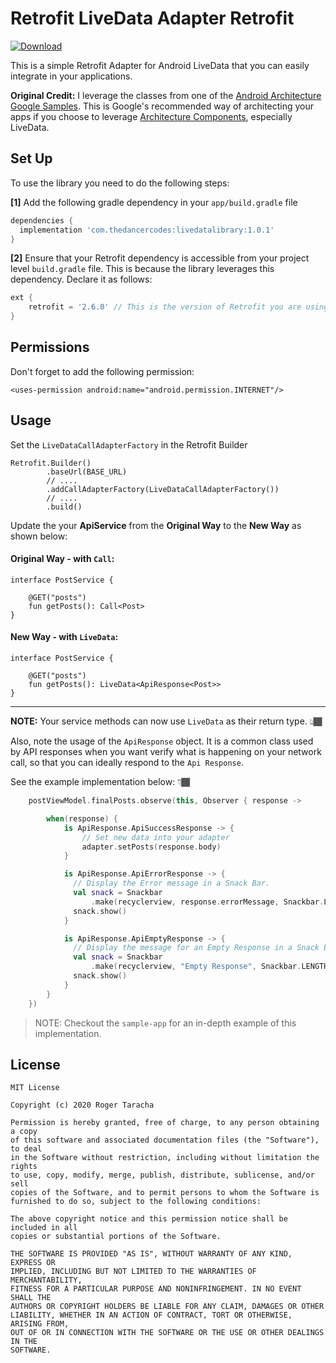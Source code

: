 # Retrofit LiveData Adapter Retrofit

[ ![Download](https://api.bintray.com/packages/taracha/live-data/RetrofitLiveDataCallAdapter/images/download.svg?version=1.0.0) ](https://bintray.com/taracha/live-data/RetrofitLiveDataCallAdapter/1.0.0/link)

This is a simple Retrofit Adapter for Android LiveData that you can easily integrate in your applications.

**Original Credit:** I leverage the classes from one of the [Android Architecture Google Samples](https://github.com/googlesamples/android-architecture-components/tree/master/GithubBrowserSample).
This is Google's recommended way of architecting your apps if you choose to leverage [Architecture Components](https://developer.android.com/topic/libraries/architecture), especially LiveData.

## Set Up
To use the library you need to do the following steps:

**[1]** Add the following gradle dependency in your `app/build.gradle` file

```gradle
dependencies {
  implementation 'com.thedancercodes:livedatalibrary:1.0.1'
}
```

**[2]** Ensure that your Retrofit dependency is accessible from your project level `build.gradle` file. This is because the library leverages this dependency. Declare it as follows:
```gradle
ext {
    retrofit = '2.6.0' // This is the version of Retrofit you are using in your project.
}
```

## Permissions
Don't forget to add the following permission:

```
<uses-permission android:name="android.permission.INTERNET"/>
```

## Usage
Set the `LiveDataCallAdapterFactory` in the Retrofit Builder

```
Retrofit.Builder()
        .baseUrl(BASE_URL)
        // ....
        .addCallAdapterFactory(LiveDataCallAdapterFactory())
        // ....
        .build()
```

Update the your **ApiService** from the **Original Way** to the **New Way** as shown below:
#### Original Way - with `Call`:

```
interface PostService {

    @GET("posts")
    fun getPosts(): Call<Post>
}
```

#### New Way - with `LiveData`:

```
interface PostService {

    @GET("posts")
    fun getPosts(): LiveData<ApiResponse<Post>>
}
```

---
**NOTE:** Your service methods can now use `LiveData` as their return type. 👆🏾

Also, note the usage of the `ApiResponse` object.
It is a common class used by API responses when you want verify what is happening on your network call, so that you can ideally respond to the `Api Response`.

See the example implementation below: 👇🏾


```kotlin
    postViewModel.finalPosts.observe(this, Observer { response ->

        when(response) {
            is ApiResponse.ApiSuccessResponse -> {
                // Set new data into your adapter
                adapter.setPosts(response.body)
            }

            is ApiResponse.ApiErrorResponse -> {
              // Display the Error message in a Snack Bar.
              val snack = Snackbar
                  .make(recyclerview, response.errorMessage, Snackbar.LENGTH_LONG)
              snack.show()
            }

            is ApiResponse.ApiEmptyResponse -> {
              // Display the message for an Empty Response in a Snack Bar.
              val snack = Snackbar
                  .make(recyclerview, "Empty Response", Snackbar.LENGTH_LONG)
              snack.show()
            }
        }
    })
```

>NOTE: Checkout the `sample-app` for an in-depth example of this implementation.

## License
```text
MIT License

Copyright (c) 2020 Roger Taracha

Permission is hereby granted, free of charge, to any person obtaining a copy
of this software and associated documentation files (the "Software"), to deal
in the Software without restriction, including without limitation the rights
to use, copy, modify, merge, publish, distribute, sublicense, and/or sell
copies of the Software, and to permit persons to whom the Software is
furnished to do so, subject to the following conditions:

The above copyright notice and this permission notice shall be included in all
copies or substantial portions of the Software.

THE SOFTWARE IS PROVIDED "AS IS", WITHOUT WARRANTY OF ANY KIND, EXPRESS OR
IMPLIED, INCLUDING BUT NOT LIMITED TO THE WARRANTIES OF MERCHANTABILITY,
FITNESS FOR A PARTICULAR PURPOSE AND NONINFRINGEMENT. IN NO EVENT SHALL THE
AUTHORS OR COPYRIGHT HOLDERS BE LIABLE FOR ANY CLAIM, DAMAGES OR OTHER
LIABILITY, WHETHER IN AN ACTION OF CONTRACT, TORT OR OTHERWISE, ARISING FROM,
OUT OF OR IN CONNECTION WITH THE SOFTWARE OR THE USE OR OTHER DEALINGS IN THE
SOFTWARE.
